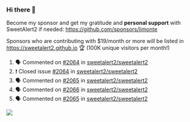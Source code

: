 ### Hi there 👋

Become my sponsor and get my gratitude and **personal support** with SweetAlert2 if needed: https://github.com/sponsors/limonte

Sponsors who are contributing with $19/month or more will be listed in https://sweetalert2.github.io 🏆 (100K unique visitors per month!)

<!--START_SECTION:activity-->
1. 🗣 Commented on [#2064](https://github.com//sweetalert2/sweetalert2/issues/2064) in [sweetalert2/sweetalert2](https://github.com//sweetalert2/sweetalert2)
2. ❗️ Closed issue [#2064](https://github.com//sweetalert2/sweetalert2/issues/2064) in [sweetalert2/sweetalert2](https://github.com//sweetalert2/sweetalert2)
3. 🗣 Commented on [#2065](https://github.com//sweetalert2/sweetalert2/issues/2065) in [sweetalert2/sweetalert2](https://github.com//sweetalert2/sweetalert2)
4. 🗣 Commented on [#2066](https://github.com//sweetalert2/sweetalert2/issues/2066) in [sweetalert2/sweetalert2](https://github.com//sweetalert2/sweetalert2)
5. 🗣 Commented on [#2065](https://github.com//sweetalert2/sweetalert2/issues/2065) in [sweetalert2/sweetalert2](https://github.com//sweetalert2/sweetalert2)
<!--END_SECTION:activity-->

![](https://github-readme-stats.vercel.app/api?username=limonte&theme=vue&show_icons=true)
